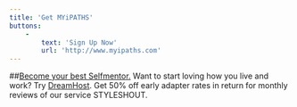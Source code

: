 ```yaml
---
title: 'Get MYiPATHS'
buttons:
    -
        text: 'Sign Up Now'
        url: 'http://www.myipaths.com'
---
```


##[Become your best Selfmentor.](http://www.mypaths.com)
Want to start loving how you live and work? Try [DreamHost](http://www.mypaths.com).
Get <span>50% off early adapter rates</span> in return for monthly reviews of our service <span>STYLESHOUT</span>. 